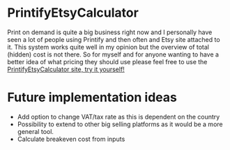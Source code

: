 # PrintifyEtsyCalculator
Print on demand is quite a big business right now and I personally have seen a lot of people using Printify and then often and Etsy site attached to it. This system works quite well in my opinion but the overview of total (hidden) cost is not there. So for myself and for anyone wanting to have a better idea of what pricing they should use please feel free to use the [PrintifyEtsyCalculator site, try it yourself!](https://gitstudying.github.io/PrintifyEtsyCalculator/)

# Future implementation ideas
- Add option to change VAT/tax rate as this is dependent on the country
- Possibility to extend to other big selling platforms as it would be a more general tool.
- Calculate breakeven cost from inputs
